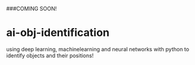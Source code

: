 ###COMING SOON!

# ai-obj-identification
using deep learning, machinelearning and neural networks with python to identify objects and their positions!
